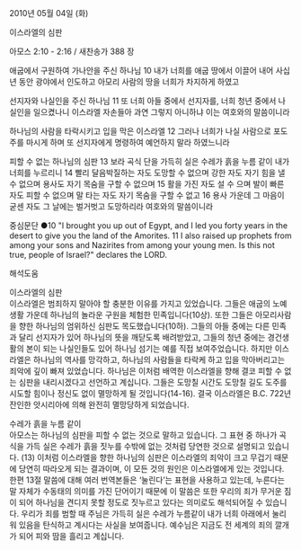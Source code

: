 2010년 05월 04일 (화)

이스라엘의 심판



아모스 2:10 - 2:16 / 새찬송가 388 장


애굽에서 구원하여 가나안을 주신 하나님 
10 내가 너희를 애굽 땅에서 이끌어 내어 사십 년 동안 광야에서 인도하고 아모리 사람의 땅을 너희가 차지하게 하였고 

선지자와 나실인을 주신 하나님 
11 또 너희 아들 중에서 선지자를, 너희 청년 중에서 나실인을 일으켰나니 이스라엘 자손들아 과연 그렇지 아니하냐 이는 여호와의 말씀이니라 

하나님의 사람을 타락시키고 입을 막은 이스라엘 
12 그러나 너희가 나실 사람으로 포도주를 마시게 하며 또 선지자에게 명령하여 예언하지 말라 하였느니라 

피할 수 없는 하나님의 심판 
13 보라 곡식 단을 가득히 실은 수레가 흙을 누름 같이 내가 너희를 누르리니 14 빨리 달음박질하는 자도 도망할 수 없으며 강한 자도 자기 힘을 낼 수 없으며 용사도 자기 목숨을 구할 수 없으며 15 활을 가진 자도 설 수 으며 발이 빠른 자도 피할 수 없으며 말 타는 자도 자기 목숨을 구할 수 없고 16 용사 가운데 그 마음이 굳센 자도 그 날에는 벌거벗고 도망하리라 여호와의 말씀이니라 

중심문단 ●10 "I brought you up out of Egypt, and I led you forty years in the desert to give you the land of the Amorites. 11 I also raised up prophets from among your sons and Nazirites from among your young men. Is this not true, people of Israel?" declares the LORD.

해석도움





이스라엘의 심판   
이스라엘은 범죄하지 말아야 할 충분한 이유를 가지고 있었습니다. 그들은 애굽의 노예 생활 가운데 하나님의 놀라운 구원을 체험한 민족입니다(10상). 또한 그들은 아모리사람을 향한 하나님의 엄위하신 심판도 목도했습니다(10하). 그들의 아들 중에는 다른 민족과 달리 선지자가 있어 하나님의 뜻을 깨닫도록 배려받았고, 그들의 청년 중에는 경건생활의 본이 되는 나실인들도 있어 하나님 섬기는 예를 직접 보여주었습니다. 하지만 이스라엘은 하나님의 역사를 망각하고, 하나님의 사람들을 타락케 하고 입을 막아버리고는 죄악에 깊이 빠져 있었습니다. 하나님은 이처럼 배역한 이스라엘을 향해 결코 피할 수 없는 심판을 내리시겠다고 선언하고 계십니다. 그들은 도망칠 시간도 도망칠 길도 도주를 시도할 힘이나 정신도 없이 멸망하게 될 것입니다(14-16). 결국 이스라엘은 B.C. 722년 잔인한 앗시리아에 의해 완전히 멸망당하게 되었습니다.    

수레가 흙을 누름 같이   
아모스는 하나님의 심판을 피할 수 없는 것으로 말하고 있습니다. 그 표현 중 하나가 곡식을 가득 실은 수레가 흙을 짓누를 수밖에 없는 것처럼 당연한 것으로 설명되고 있습니다. (13) 이처럼 이스라엘을 향한 하나님의 심판은 이스라엘의 죄악이 크고 무겁기 때문에 당연히 따라오게 되는 결과이며, 이 모든 것의 원인은 이스라엘에게 있는 것입니다. 한편 13절 말씀에 대해 여러 번역본들은 ‘눌린다’는 표현을 사용하고 있는데, 누른다는 말 자체가 수동태의 의미를 가진 단어이기 때문에 이 말씀은 또한 우리의 죄가 무거운 짐이 되어 하나님을 견디지 못할 정도로 짓누르고 있다는 의미로도 해석되어질 수 있습니다. 우리가 죄를 범할 때 주님은 가득히 실은 수레가 누름같이 내가 너희 아래에서 눌리워 있음을 탄식하고 계시다는 사실을 보여줍니다. 예수님은 지금도 전 세계의 죄의 깔개가 되어 피와 땀을 흘리고 계십니다.